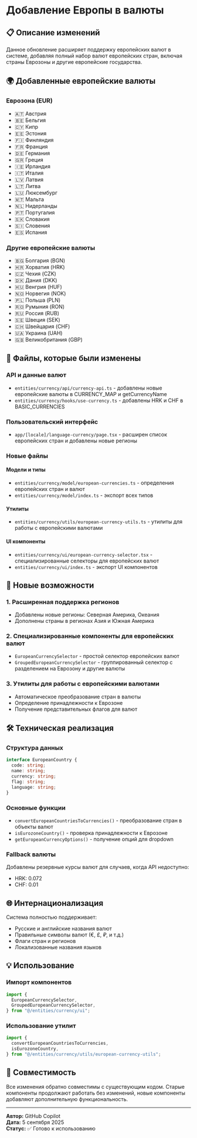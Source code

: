 # Добавление Европы в валюты

## 📋 Описание изменений

Данное обновление расширяет поддержку европейских валют в системе, добавляя полный набор валют европейских стран, включая страны Еврозоны и другие европейские государства.

## 🌍 Добавленные европейские валюты

### Еврозона (EUR)

- 🇦🇹 Австрия
- 🇧🇪 Бельгия
- 🇨🇾 Кипр
- 🇪🇪 Эстония
- 🇫🇮 Финляндия
- 🇫🇷 Франция
- 🇩🇪 Германия
- 🇬🇷 Греция
- 🇮🇪 Ирландия
- 🇮🇹 Италия
- 🇱🇻 Латвия
- 🇱🇹 Литва
- 🇱🇺 Люксембург
- 🇲🇹 Мальта
- 🇳🇱 Нидерланды
- 🇵🇹 Португалия
- 🇸🇰 Словакия
- 🇸🇮 Словения
- 🇪🇸 Испания

### Другие европейские валюты

- 🇧🇬 Болгария (BGN)
- 🇭🇷 Хорватия (HRK)
- 🇨🇿 Чехия (CZK)
- 🇩🇰 Дания (DKK)
- 🇭🇺 Венгрия (HUF)
- 🇳🇴 Норвегия (NOK)
- 🇵🇱 Польша (PLN)
- 🇷🇴 Румыния (RON)
- 🇷🇺 Россия (RUB)
- 🇸🇪 Швеция (SEK)
- 🇨🇭 Швейцария (CHF)
- 🇺🇦 Украина (UAH)
- 🇬🇧 Великобритания (GBP)

## 📁 Файлы, которые были изменены

### API и данные валют

- `entities/currency/api/currency-api.ts` - добавлены новые европейские валюты в CURRENCY_MAP и getCurrencyName
- `entities/currency/hooks/use-currency.ts` - добавлены HRK и CHF в BASIC_CURRENCIES

### Пользовательский интерфейс

- `app/[locale]/language-currency/page.tsx` - расширен список европейских стран и добавлены новые регионы

### Новые файлы

#### Модели и типы

- `entities/currency/model/european-currencies.ts` - определения европейских стран и валют
- `entities/currency/model/index.ts` - экспорт всех типов

#### Утилиты

- `entities/currency/utils/european-currency-utils.ts` - утилиты для работы с европейскими валютами

#### UI компоненты

- `entities/currency/ui/european-currency-selector.tsx` - специализированные селекторы для европейских валют
- `entities/currency/ui/index.ts` - экспорт UI компонентов

## 🚀 Новые возможности

### 1. Расширенная поддержка регионов

- Добавлены новые регионы: Северная Америка, Океания
- Дополнены страны в регионах Азия и Южная Америка

### 2. Специализированные компоненты для европейских валют

- `EuropeanCurrencySelector` - простой селектор европейских валют
- `GroupedEuropeanCurrencySelector` - группированный селектор с разделением на Еврозону и другие валюты

### 3. Утилиты для работы с европейскими валютами

- Автоматическое преобразование стран в валюты
- Определение принадлежности к Еврозоне
- Получение представительных флагов для валют

## 🛠 Техническая реализация

### Структура данных

```typescript
interface EuropeanCountry {
  code: string;
  name: string;
  currency: string;
  flag: string;
  language: string;
}
```

### Основные функции

- `convertEuropeanCountriesToCurrencies()` - преобразование стран в объекты валют
- `isEurozoneCountry()` - проверка принадлежности к Еврозоне
- `getEuropeanCurrencyOptions()` - получение опций для dropdown

### Fallback валюты

Добавлены резервные курсы валют для случаев, когда API недоступно:

- HRK: 0.072
- CHF: 0.01

## 🌐 Интернационализация

Система полностью поддерживает:

- Русские и английские названия валют
- Правильные символы валют (€, £, ₽, и т.д.)
- Флаги стран и регионов
- Локализованные названия языков

## 💡 Использование

### Импорт компонентов

```typescript
import {
  EuropeanCurrencySelector,
  GroupedEuropeanCurrencySelector,
} from "@/entities/currency/ui";
```

### Использование утилит

```typescript
import {
  convertEuropeanCountriesToCurrencies,
  isEurozoneCountry,
} from "@/entities/currency/utils/european-currency-utils";
```

## 🔄 Совместимость

Все изменения обратно совместимы с существующим кодом. Старые компоненты продолжают работать без изменений, новые компоненты добавляют дополнительную функциональность.

---

**Автор:** GitHub Copilot  
**Дата:** 5 сентября 2025  
**Статус:** ✅ Готово к использованию
